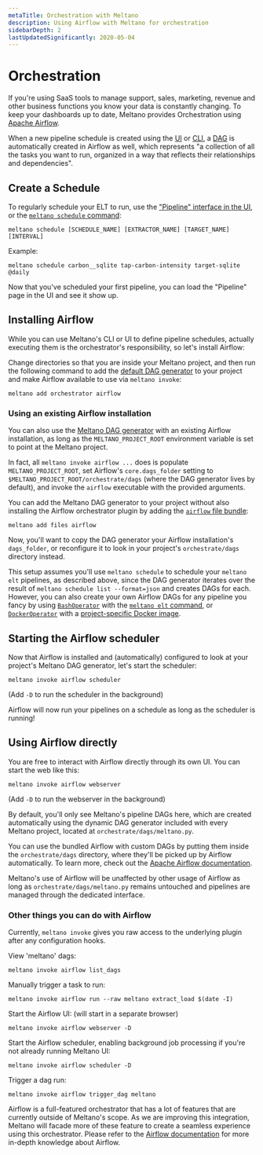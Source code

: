 ```yaml
---
metaTitle: Orchestration with Meltano
description: Using Airflow with Meltano for orchestration
sidebarDepth: 2
lastUpdatedSignificantly: 2020-05-04
---
```


# Orchestration

If you're using SaaS tools to manage support, sales, marketing, revenue and other business functions you know your data is constantly changing. To keep your dashboards up to date, Meltano provides Orchestration using [Apache Airflow](https://apache.airflow.org).

When a new pipeline schedule is created using the [UI](/docs/analysis.html#create-a-pipeline-schedule) or [CLI](/docs/command-line-interface.html#schedule), a [DAG](https://airflow.apache.org/concepts.html#dags) is automatically created in Airflow as well, which represents "a collection of all the tasks you want to run, organized in a way that reflects their relationships and dependencies".

## Create a Schedule

To regularly schedule your ELT to run, use the ["Pipeline" interface in the UI](/docs/analysis.html#create-a-pipeline-schedule), or the [`meltano schedule`  command](/docs/command-line-interface.html#schedule):

```shell
meltano schedule [SCHEDULE_NAME] [EXTRACTOR_NAME] [TARGET_NAME] [INTERVAL]
```

Example:

```shell
meltano schedule carbon__sqlite tap-carbon-intensity target-sqlite @daily
```

Now that you've scheduled your first pipeline, you can load the "Pipeline" page in the UI and see it show up.

## Installing Airflow

While you can use Meltano's CLI or UI to define pipeline schedules,
actually executing them is the orchestrator's responsibility, so let's install Airflow:

Change directories so that you are inside your Meltano project,
and then run the following command to add the
[default DAG generator](https://gitlab.com/meltano/files-airflow/-/blob/master/bundle/orchestrate/dags/meltano.py)
to your project and make Airflow available to use via `meltano invoke`:

```shell
meltano add orchestrator airflow
```

### Using an existing Airflow installation

You can also use the [Meltano DAG generator](https://gitlab.com/meltano/files-airflow/-/blob/master/bundle/orchestrate/dags/meltano.py)
with an existing Airflow installation, as long as the `MELTANO_PROJECT_ROOT` environment variable is set to point at the Meltano project.

In fact, all `meltano invoke airflow ...` does is populate `MELTANO_PROJECT_ROOT`,
set Airflow's `core.dags_folder` setting to `$MELTANO_PROJECT_ROOT/orchestrate/dags` (where the DAG generator lives by default),
and invoke the `airflow` executable with the provided arguments.

You can add the Meltano DAG generator to your project without also installing the Airflow orchestrator plugin by adding the [`airflow` file bundle](https://gitlab.com/meltano/files-airflow):

```shell
meltano add files airflow
```

Now, you'll want to copy the DAG generator your Airflow installation's `dags_folder`,
or reconfigure it to look in your project's `orchestrate/dags` directory instead.

This setup assumes you'll use `meltano schedule` to schedule your `meltano elt`
pipelines, as described above, since the DAG generator iterates over the result of
`meltano schedule list --format=json` and creates DAGs for each.
However, you can also create your own Airflow DAGs for any pipeline you fancy
by using [`BashOperator`](https://airflow.apache.org/docs/stable/howto/operator/bash.html)
with the [`meltano elt` command](/docs/command-line-interface.html#elt), or
[`DockerOperator`](https://airflow.apache.org/docs/stable/_api/airflow/operators/docker_operator/index.html)
with a [project-specific Docker image](/docs/production.html#containerized-meltano-project).

## Starting the Airflow scheduler

Now that Airflow is installed and (automatically) configured to look at your project's Meltano DAG generator, let's start the scheduler:

```shell
meltano invoke airflow scheduler
```

(Add `-D` to run the scheduler in the background)

Airflow will now run your pipelines on a schedule as long as the scheduler is running!

## Using Airflow directly

You are free to interact with Airflow directly through its own UI. You can start the web like this:

```shell
meltano invoke airflow webserver
```

(Add `-D` to run the webserver in the background)

By default, you'll only see Meltano's pipeline DAGs here, which are created automatically using the dynamic DAG generator included with every Meltano project, located at `orchestrate/dags/meltano.py`.

You can use the bundled Airflow with custom DAGs by putting them inside the `orchestrate/dags` directory, where they'll be picked up by Airflow automatically. To learn more, check out the [Apache Airflow documentation](https://apache.airflow.org).

Meltano's use of Airflow will be unaffected by other usage of Airflow as long as `orchestrate/dags/meltano.py` remains untouched and pipelines are managed through the dedicated interface.

### Other things you can do with Airflow

Currently, `meltano invoke` gives you raw access to the underlying plugin after any configuration hooks.

View 'meltano' dags:

```shell
meltano invoke airflow list_dags
```

Manually trigger a task to run:

```shell
meltano invoke airflow run --raw meltano extract_load $(date -I)
```

Start the Airflow UI: (will start in a separate browser)

```shell
meltano invoke airflow webserver -D
```

Start the Airflow scheduler, enabling background job processing if you're not already running Meltano UI:

```shell
meltano invoke airflow scheduler -D
```

Trigger a dag run:

```shell
meltano invoke airflow trigger_dag meltano
```

Airflow is a full-featured orchestrator that has a lot of features that are currently outside of Meltano's scope. As we are improving this integration, Meltano will facade more of these feature to create a seamless experience using this orchestrator. Please refer to the [Airflow documentation](https://airflow.apache.org/) for more in-depth knowledge about Airflow.
